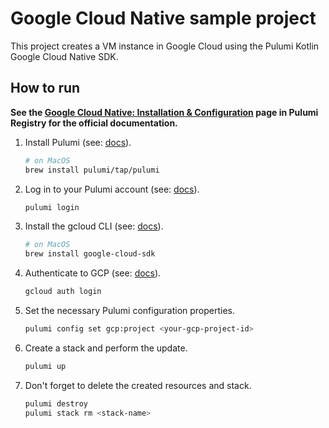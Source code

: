 # Google Cloud Native sample project

This project creates a VM instance in Google Cloud using the Pulumi Kotlin Google Cloud Native SDK.

## How to run

**See the
[Google Cloud Native: Installation & Configuration](https://www.pulumi.com/registry/packages/google-native/installation-configuration/)
page in Pulumi Registry for the official documentation.**

1. Install Pulumi (see: [docs](https://www.pulumi.com/docs/install/)).

   ```bash
   # on MacOS
   brew install pulumi/tap/pulumi
   ```

2. Log in to your Pulumi account (see: [docs](https://www.pulumi.com/docs/cli/commands/pulumi_login/)).

   ```bash
   pulumi login
   ```

3. Install the gcloud CLI (see: [docs](https://cloud.google.com/sdk/docs/install)).

   ```bash
   # on MacOS
   brew install google-cloud-sdk
   ```

4. Authenticate to GCP
   (see: [docs](https://www.pulumi.com/registry/packages/google-native/installation-configuration/#configuration)).

   ```bash
   gcloud auth login
   ```

5. Set the necessary Pulumi configuration properties.

   ```bash
   pulumi config set gcp:project <your-gcp-project-id>
   ```
   
6. Create a stack and perform the update.

   ```bash
   pulumi up
   ```

7. Don't forget to delete the created resources and stack.

   ```bash
   pulumi destroy
   pulumi stack rm <stack-name>
   ```
